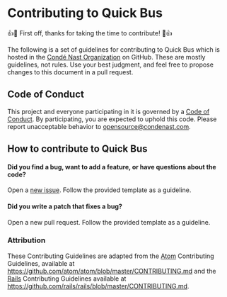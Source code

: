 # Contributing to Quick Bus

:+1::tada: First off, thanks for taking the time to contribute! :tada::+1:

The following is a set of guidelines for contributing to Quick Bus which is hosted in the [Condé Nast Organization](https://github.com/condenast) on GitHub. These are mostly guidelines, not rules. Use your best judgment, and feel free to propose changes to this document in a pull request.

## Code of Conduct

This project and everyone participating in it is governed by a [Code of Conduct](CODE_OF_CONDUCT.md). By participating, you are expected to uphold this code. Please report unacceptable behavior to [opensource@condenast.com](mailto:opensource@condenast.com).

## How to contribute to Quick Bus

#### Did you find a bug, want to add a feature, or have questions about the code?

Open a [new issue](https://github.com/CondeNast/quick-bus/issues/new). Follow the provided template as a guideline.

#### Did you write a patch that fixes a bug?

Open a new pull request. Follow the provided template as a guideline.

### Attribution
These Contributing Guidelines are adapted from the [Atom](https://github.com/atom/atom) Contributing Guidelines,
available at https://github.com/atom/atom/blob/master/CONTRIBUTING.md and the [Rails](https://github.com/rails/rails/blob/master/CONTRIBUTING.md) Contributing Guidelines available at https://github.com/rails/rails/blob/master/CONTRIBUTING.md.
